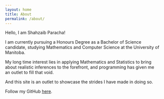 ```yaml
---
layout: home
title: About
permalink: /about/
---
```

Hello, I am Shahzaib Paracha!

I am currently pursuing a Honours Degree as a Bachelor of Science candidate, studying Mathematics and Computer Science at the University of Manitoba.

My long time interest lies in applying Mathematics and Statistics to bring about realistic inferences to the forefront, and programming has given me an outlet to fill that void.

And this site is an outlet to showcase the strides I have made in doing so.

Follow my GitHub [here](https://github.com/ShahzaibP).
